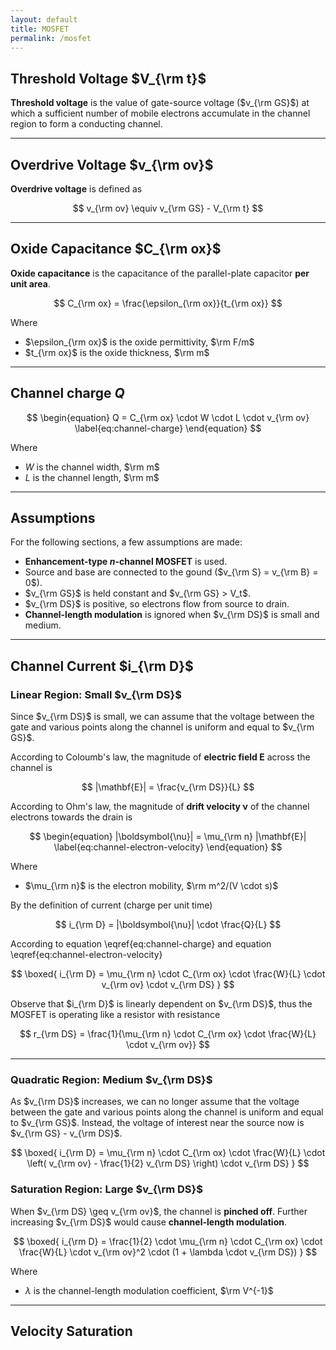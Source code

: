```yaml
---
layout: default
title: MOSFET
permalink: /mosfet
---
```


## Threshold Voltage $V_{\rm t}$

**Threshold voltage** is the value of gate-source voltage ($v_{\rm GS}$) at which a sufficient number of mobile electrons accumulate in the channel region to form a conducting channel.

---

## Overdrive Voltage $v_{\rm ov}$

**Overdrive voltage** is defined as

$$
v_{\rm ov} \equiv v_{\rm GS} - V_{\rm t}
$$

---

## Oxide Capacitance $C_{\rm ox}$

**Oxide capacitance** is the capacitance of the parallel-plate capacitor **per unit area**.

$$
C_{\rm ox} = \frac{\epsilon_{\rm ox}}{t_{\rm ox}}
$$

Where
- $\epsilon_{\rm ox}$ is the oxide permittivity, $\rm F/m$
- $t_{\rm ox}$ is the oxide thickness, $\rm m$

---

## Channel charge $Q$

$$
\begin{equation}
    Q = C_{\rm ox} \cdot W \cdot L \cdot v_{\rm ov}
    \label{eq:channel-charge}
\end{equation}
$$

Where
- $W$ is the channel width, $\rm m$
- $L$ is the channel length, $\rm m$

---

## Assumptions

For the following sections, a few assumptions are made:
- **Enhancement-type *n*-channel MOSFET** is used.
- Source and base are connected to the gound ($v_{\rm S} = v_{\rm B} = 0$).
- $v_{\rm GS}$ is held constant and $v_{\rm GS} > V_t$.
- $v_{\rm DS}$ is positive, so electrons flow from source to drain.
- **Channel-length modulation** is ignored when $v_{\rm DS}$ is small and medium.

---

## Channel Current $i_{\rm D}$

### Linear Region: Small $v_{\rm DS}$

Since $v_{\rm DS}$ is small, we can assume that the voltage between the gate and various points along the channel is uniform and equal to $v_{\rm GS}$.

According to Coloumb's law, the magnitude of **electric field $\mathbf{E}$** across the channel is

$$
|\mathbf{E}| = \frac{v_{\rm DS}}{L}
$$

According to Ohm's law, the magnitude of **drift velocity $\boldsymbol{\nu}$** of the channel electrons towards the drain is

$$
\begin{equation}
    |\boldsymbol{\nu}| = \mu_{\rm n} |\mathbf{E}|
    \label{eq:channel-electron-velocity}
\end{equation}
$$

Where
- $\mu_{\rm n}$ is the electron mobility, $\rm m^2/(V \cdot s)$

By the definition of current (charge per unit time)

$$
i_{\rm D} = |\boldsymbol{\nu}| \cdot \frac{Q}{L}
$$

According to equation \eqref{eq:channel-charge} and equation \eqref{eq:channel-electron-velocity}

$$
\boxed{
    i_{\rm D} =
    \mu_{\rm n} \cdot 
    C_{\rm ox} \cdot 
    \frac{W}{L} \cdot 
    v_{\rm ov} \cdot 
    v_{\rm DS} 
}
$$
        
Observe that $i_{\rm D}$ is linearly dependent on $v_{\rm DS}$, thus the MOSFET is operating like a resistor with resistance

$$
r_{\rm DS} = \frac{1}{\mu_{\rm n} \cdot C_{\rm ox} \cdot \frac{W}{L} \cdot v_{\rm ov}}
$$

---

### Quadratic Region: Medium $v_{\rm DS}$

As $v_{\rm DS}$ increases, we can no longer assume that the voltage between the gate and various points along the channel is uniform and equal to $v_{\rm GS}$. Instead, the voltage of interest near the source now is $v_{\rm GS} - v_{\rm DS}$.

$$
\boxed{
    i_{\rm D} = 
    \mu_{\rm n} \cdot 
    C_{\rm ox} \cdot 
    \frac{W}{L} \cdot 
    \left( v_{\rm ov} - \frac{1}{2} v_{\rm DS} \right) \cdot 
    v_{\rm DS}
}
$$

### Saturation Region: Large $v_{\rm DS}$
When $v_{\rm DS} \geq v_{\rm ov}$, the channel is **pinched off**. Further increasing $v_{\rm DS}$ would cause **channel-length modulation**.

$$
\boxed{
    i_{\rm D} = 
    \frac{1}{2} \cdot
    \mu_{\rm n} \cdot 
    C_{\rm ox} \cdot 
    \frac{W}{L} \cdot 
    v_{\rm ov}^2 \cdot
    (1 + \lambda \cdot v_{\rm DS})
}
$$

Where
- $\lambda$ is the channel-length modulation coefficient, $\rm V^{-1}$

---

## Velocity Saturation
